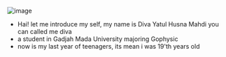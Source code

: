 ![image](https://user-images.githubusercontent.com/111753743/189095736-c617b014-d578-43b7-aae1-baa9e29d28b0.png)

- Hai! let me introduce my self, my name is Diva Yatul Husna Mahdi you can called me diva
- a student in Gadjah Mada University majoring Gophysic
- now is my last year of teenagers, its mean i was 19'th years old
